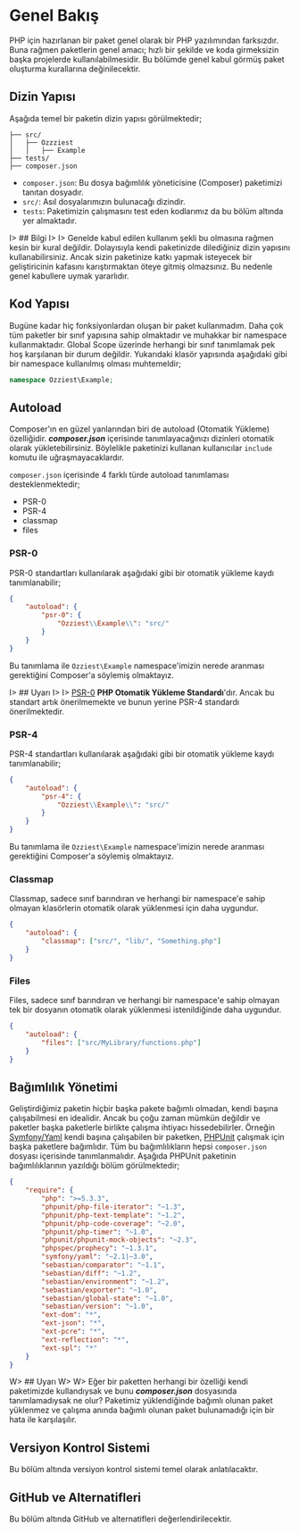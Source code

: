 # Genel Bakış

PHP için hazırlanan bir paket genel olarak bir PHP yazılımından farksızdır. Buna rağmen paketlerin genel amacı; hızlı bir şekilde ve koda girmeksizin başka projelerde kullanılabilmesidir. Bu bölümde genel kabul görmüş paket oluşturma kurallarına değinilecektir.

## Dizin Yapısı

Aşağıda temel bir paketin dizin yapısı görülmektedir;

```
├── src/
│   ├── Ozzziest
│   │   ├── Example
├── tests/
├── composer.json
```

* `composer.json`: Bu dosya bağımlılık yöneticisine (Composer) paketimizi tanıtan dosyadır.
* `src/`: Asıl dosyalarımızın bulunacağı dizindir. 
* `tests`: Paketimizin çalışmasını test eden kodlarımız da bu bölüm altında yer almaktadır.

I> ## Bilgi
I> 
I> Genelde kabul edilen kullanım şekli bu olmasına rağmen kesin bir kural değildir. Dolayısıyla kendi paketinizde dilediğiniz dizin yapısını kullanabilirsiniz. Ancak sizin paketinize katkı yapmak isteyecek bir geliştiricinin kafasını karıştırmaktan öteye gitmiş olmazsınız. Bu nedenle genel kabullere uymak yararlıdır.

## Kod Yapısı

Bugüne kadar hiç fonksiyonlardan oluşan bir paket kullanmadım. Daha çok tüm paketler bir sınıf yapısına sahip olmaktadır ve muhakkar bir namespace kullanmaktadır. Global Scope üzerinde herhangi bir sınıf tanımlamak pek hoş karşılanan bir durum değildir. Yukarıdaki klasör yapısında aşağıdaki gibi bir namespace kullanılmış olması muhtemeldir;

```php
namespace Ozziest\Example;
```

## Autoload

Composer'ın en güzel yanlarından biri de autoload (Otomatik Yükleme) özelliğidir. ***composer.json*** içerisinde tanımlayacağınızı dizinleri otomatik olarak yükletebilirsiniz. Böylelikle paketinizi kullanan kullanıcılar `include` komutu ile uğraşmayacaklardır. 

`composer.json` içerisinde 4 farklı türde autoload tanımlaması desteklenmektedir;

* PSR-0
* PSR-4
* classmap
* files

### PSR-0 

PSR-0 standartları kullanılarak aşağıdaki gibi bir otomatik yükleme kaydı tanımlanabilir;

```json
{
    "autoload": {
        "psr-0": {
            "Ozziest\\Example\\": "src/"
        }
    }
}
```

Bu tanımlama ile `Ozziest\Example` namespace'imizin nerede aranması gerektiğini Composer'a söylemiş olmaktayız.

I> ## Uyarı
I> 
I> [PSR-0](http://www.php-fig.org/psr/psr-0/) **PHP Otomatik Yükleme Standardı**'dır. Ancak bu standart artık önerilmemekte ve bunun yerine PSR-4 standardı önerilmektedir. 

### PSR-4

PSR-4 standartları kullanılarak aşağıdaki gibi bir otomatik yükleme kaydı tanımlanabilir;

```json
{
    "autoload": {
        "psr-4": {
            "Ozziest\\Example\\": "src/"
        }
    }
}
```

Bu tanımlama ile `Ozziest\Example` namespace'imizin nerede aranması gerektiğini Composer'a söylemiş olmaktayız.

### Classmap

Classmap, sadece sınıf barındıran ve herhangi bir namespace'e sahip olmayan klasörlerin otomatik olarak yüklenmesi için daha uygundur.

```json
{
    "autoload": {
        "classmap": ["src/", "lib/", "Something.php"]
    }
}
``` 

### Files

Files, sadece sınıf barındıran ve herhangi bir namespace'e sahip olmayan tek bir dosyanın otomatik olarak yüklenmesi istenildiğinde daha uygundur.

```json
{
    "autoload": {
        "files": ["src/MyLibrary/functions.php"]
    }
}
``` 

## Bağımlılık Yönetimi

Geliştirdiğimiz paketin hiçbir başka pakete bağımlı olmadan, kendi başına çalışabilmesi en idealidir. Ancak bu çoğu zaman mümkün değildir ve paketler başka paketlerle birlikte çalışma ihtiyacı hissedebilirler. Örneğin [Symfony/Yaml](https://github.com/symfony/Yaml) kendi başına çalışabilen bir paketken, [PHPUnit](https://github.com/sebastianbergmann/phpunit) çalışmak için başka paketlere bağımlıdır. Tüm bu bağımlılıkların hepsi `composer.json` dosyası içerisinde tanımlanmalıdır. Aşağıda PHPUnit paketinin bağımlılıklarının yazıldığı bölüm görülmektedir;

```json
{
    "require": {
        "php": ">=5.3.3",
        "phpunit/php-file-iterator": "~1.3",
        "phpunit/php-text-template": "~1.2",
        "phpunit/php-code-coverage": "~2.0",
        "phpunit/php-timer": "~1.0",
        "phpunit/phpunit-mock-objects": "~2.3",
        "phpspec/prophecy": "~1.3.1",
        "symfony/yaml": "~2.1|~3.0",
        "sebastian/comparator": "~1.1",
        "sebastian/diff": "~1.2",
        "sebastian/environment": "~1.2",
        "sebastian/exporter": "~1.0",
        "sebastian/global-state": "~1.0",
        "sebastian/version": "~1.0",
        "ext-dom": "*",
        "ext-json": "*",
        "ext-pcre": "*",
        "ext-reflection": "*",
        "ext-spl": "*"
    }
}
```

W> ## Uyarı
W> 
W> Eğer bir paketten herhangi bir özelliği kendi paketimizde kullandıysak ve bunu ***composer.json*** dosyasında tanımlamadıysak ne olur? Paketimiz yüklendiğinde bağımlı olunan paket yüklenmez ve çalışma anında bağımlı olunan paket bulunamadığı için bir hata ile karşılaşılır.

## Versiyon Kontrol Sistemi

Bu bölüm altında versiyon kontrol sistemi temel olarak anlatılacaktır.

## GitHub ve Alternatifleri

Bu bölüm altında GitHub ve alternatifleri değerlendirilecektir. 



